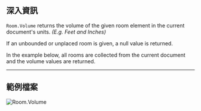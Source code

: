 ## 深入資訊
`Room.Volume` returns the volume of the given room element in the current document's units. _(E.g. Feet and Inches)_

If an unbounded or unplaced room is given, a null value is returned.

In the example below, all rooms are collected from the current document and the volume values are returned.
___
## 範例檔案

![Room.Volume](./Revit.Elements.Room.Volume_img.jpg)
